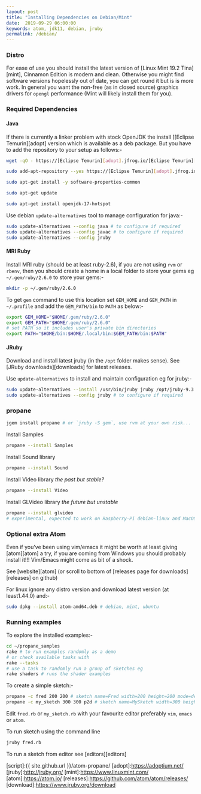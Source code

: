 ```yaml
---
layout: post
title: "Installing Dependencies on Debian/Mint"
date:  2019-09-29 06:00:00
keywords: atom, jdk11, debian, jruby
permalink: /debian/
---
```

### Distro ###

For ease of use you should install the latest version of [Linux Mint 19.2 Tina][mint], Cinnamon Edition is modern and clean. Otherwise you might find software versions hopelessly out of date, you can get round it but is is more work.  In general you want the non-free (as in closed source) graphics drivers for `opengl` performance (Mint will likely install them for you).

### Required Dependencies ###

#### Java ####

If there is currently a linker problem with stock OpenJDK the install [[Eclipse Temurin][adopt] version which is available as a deb package. But you have to add the repository to your setup as follows:-

```bash
wget -qO - https://[Eclipse Temurin][adopt].jfrog.io/[Eclipse Temurin][adopt]/api/gpg/key/public | sudo apt-key add -

sudo add-apt-repository --yes https://[Eclipse Temurin][adopt].jfrog.io/[Eclipse Temurin][adopt]/deb/

sudo apt-get install -y software-properties-common

sudo apt-get update

sudo apt-get install openjdk-17-hotspot
```

Use debian `update-alternatives` tool to manage configuration for java:-
```bash
sudo update-alternatives --config java # to configure if required
sudo update-alternatives --config javac # to configure if required
sudo update-alternatives --config jruby
```

#### MRI Ruby

Install MRI ruby (should be at least ruby-2.6), if you are not using `rvm` or `rbenv`, then you should create a home in a local folder to store your gems eg `~/.gem/ruby/2.6.0` to store your gems:-

```bash
mkdir -p ~/.gem/ruby/2.6.0
```

To get `gem` command to use this location set `GEM_HOME` and `GEM_PATH` in `~/.profile` and add the `GEM_PATH/bin` to `PATH` as below:-

```bash
export GEM_HOME="$HOME/.gem/ruby/2.6.0"
export GEM_PATH="$HOME/.gem/ruby/2.6.0"
# set PATH so it includes user's private bin directories
export PATH="$HOME/bin:$HOME/.local/bin:$GEM_PATH/bin:$PATH"
```

#### JRuby

Download and install latest jruby (in the `/opt` folder makes sense). See [JRuby downloads][downloads] for latest releases.

Use `update-alternatives` to install and maintain configuration eg for jruby:-
```bash
sudo update-alternatives --install /usr/bin/jruby jruby /opt/jruby-9.3.0.0/bin/jruby 100
sudo update-alternatives --config jruby # to configure if required
```

### propane

```bash
jgem install propane # or `jruby -S gem`, use rvm at your own risk...
```

Install Samples

```bash
propane --install Samples
```

Install Sound library

```bash
propane --install Sound
```

Install Video library _the past but stable?_

```bash
propane --install Video
```

Install GLVideo library _the future but unstable_

```bash
propane --install glvideo
# experimental, expected to work on Raspberry-Pi debian-linux and MacOS
```

### Optional extra Atom ###

Even if you've been using vim/emacs it might be worth at least giving [atom][atom] a try, if you are coming from Windows you should probably install it!!! Vim/Emacs might come as bit of a shock.

See [website][atom] (or scroll to bottom of [releases page for downloads][releases] on github)

For linux ignore any distro version and download latest version (at least1.44.0) and:-

```bash
sudo dpkg --install atom-amd64.deb # debian, mint, ubuntu
```

### Running examples ###

To explore the installed examples:-
```bash
cd ~/propane_samples
rake # to run examples randomly as a demo
# or check available tasks with
rake --tasks
# use a task to randomly run a group of sketches eg
rake shaders # runs the shader examples
```

To create a simple sketch:-
```bash
propane -c fred 200 200 # sketch name=Fred width=200 height=200 mode=default
propane -c my_sketch 300 300 p2d # sketch name=MySketch width=300 height=300 mode=P2D
```
Edit `fred.rb` or `my_sketch.rb` with your favourite editor preferably `vim`, `emacs` or `atom`.

To run sketch using the command line

```bash
jruby fred.rb
```

To run a sketch from editor see [editors][editors]


[script]:{{ site.github.url }}/atom-propane/
[adopt]:https://adoptium.net/
[jruby]:http://jruby.org/
[mint]:https://www.linuxmint.com/
[atom]:https://atom.io/
[releases]:https://github.com/atom/atom/releases/
[download]:https://www.jruby.org/download

